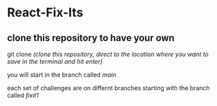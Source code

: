 # React-Fix-Its

## clone this repository to have your own

git clone *(clone this repository, direct to the location where you want to save in the terminal and hit enter)*

you will start in the branch called *main*

each set of challenges are on differnt branches starting with the branch called *fixit1*
